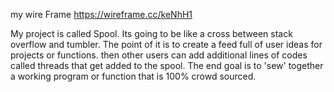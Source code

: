 my wire Frame https://wireframe.cc/keNhH1

My project is called Spool. Its going to be  like  a cross between stack overflow and tumbler. The point of it is to create a feed full of user ideas for projects or functions. then other users can add additional lines of codes called threads that get added to the spool. The end goal is to 'sew' together a working program or function that is 100% crowd sourced.




